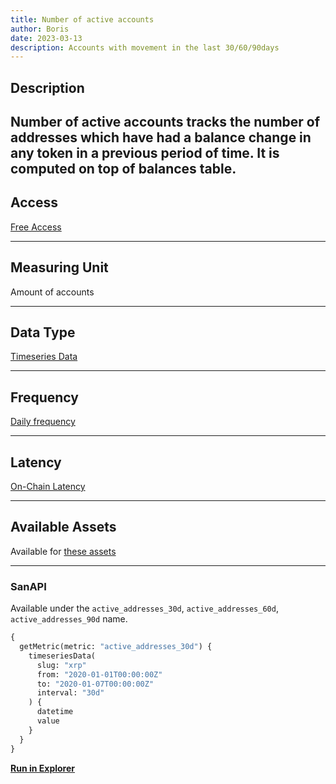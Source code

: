 ```yaml
---
title: Number of active accounts
author: Boris
date: 2023-03-13
description: Accounts with movement in the last 30/60/90days
---
```


## Description

Number of active accounts tracks the number of addresses which have had a balance change in any token in a previous period of time. It is computed on top of balances table.
---

## Access

[Free Access](/metrics/details/access#free-access)

---

## Measuring Unit

Amount of accounts

---

## Data Type

[Timeseries Data](/metrics/details/data-type#timeseries-data)

---

## Frequency

[Daily frequency](/metrics/details/frequency/#daily-frequency)

---

## Latency

[On-Chain Latency](/metrics/details/latency#on-chain-latency)

---

## Available Assets

Available for [these assets](https://api.santiment.net/graphiql?variables=&query=%7B%0A%20%20getMetric(metric%3A%20%22active_addresses_30d%22)%20%7B%0A%20%20%20%20metadata%20%7B%0A%20%20%20%20%20%20availableSlugs%0A%20%20%20%20%7D%0A%20%20%7D%0A%7D%0A)

---

### SanAPI

Available under the `active_addresses_30d`, `active_addresses_60d`, `active_addresses_90d` name.

```graphql
{
  getMetric(metric: "active_addresses_30d") {
    timeseriesData(
      slug: "xrp"
      from: "2020-01-01T00:00:00Z"
      to: "2020-01-07T00:00:00Z"
      interval: "30d"
    ) {
      datetime
      value
    }
  }
}
```

[**Run in Explorer**]()
